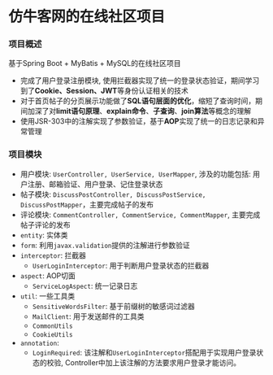 # 仿牛客网的在线社区项目

### 项目概述

基于Spring Boot + MyBatis + MySQL的在线社区项目

- 完成了用户登录注册模块, 使用拦截器实现了统一的登录状态验证，期间学习到了**Cookie、Session、JWT**等身份认证相关的技术
- 对于首页帖子的分页展示功能做了**SQL语句层面的优化**，缩短了查询时间，期间加深了对**limit语句原理**、**explain命令**、**子查询**、**join算法**等概念的理解
- 使用JSR-303中的注解实现了参数验证，基于**AOP**实现了统一的日志记录和异常管理

### 项目模块

- 用户模块: `UserController, UserService, UserMapper`, 涉及的功能包括: 用户注册、邮箱验证、用户登录、记住登录状态
- 帖子模块: `DiscussPostController, DiscussPostService, DiscussPostMapper`，主要完成帖子的发布
- 评论模块: `CommentController, CommentService, CommentMapper`, 主要完成帖子评论的发布
- `entity`: 实体类
- `form`: 利用`javax.validation`提供的注解进行参数验证
- `interceptor`: 拦截器
    - `UserLoginInterceptor`: 用于判断用户登录状态的拦截器
- `aspect`: AOP切面
    - `ServiceLogAspect`: 统一记录日志
- `util`: 一些工具类
    - `SensitiveWordsFilter`: 基于前缀树的敏感词过滤器
    - `MailClient`: 用于发送邮件的工具类
    - `CommonUtils`
    - `CookieUtils`
- `annotation`:
    - `LoginRequired`: 该注解和`UserLoginInterceptor`搭配用于实现用户登录状态的校验,
    Controller中加上该注解的方法要求用户登录才能访问。
